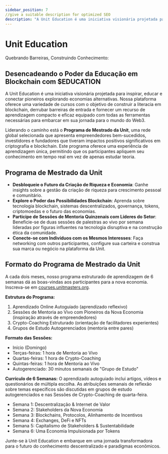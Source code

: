 ```yaml
---
sidebar_position: 7
//give a suitable description for optimized SEO
description: "A Unit Education é uma iniciativa visionária projetada para inspirar, educar e conectar pioneiros explorando economias alternativas."
---
```


# Unit Education

Quebrando Barreiras, Construindo Conhecimento:

## Desencadeando o Poder da Educação em Blockchain com $EDUCATION

A Unit Education é uma iniciativa visionária projetada para inspirar, educar e conectar pioneiros explorando economias alternativas. Nossa plataforma oferece uma variedade de cursos com o objetivo de construir a literacia em blockchain, derrubar barreiras de entrada e fornecer um recurso de aprendizagem compacto e eficaz equipado com todas as ferramentas necessárias para embarcar em sua jornada para o mundo do Web3.

Liderando o caminho está o **Programa de Mestrado da Unit**, uma rede global selecionada que apresenta empreendedores bem-sucedidos, investidores e fundadores que tiveram impactos positivos significativos em criptografia e blockchain. Este programa oferece uma experiência de aprendizagem única, permitindo que os participantes apliquem seu conhecimento em tempo real em vez de apenas estudar teoria.

## Programa de Mestrado da Unit

- **Desbloqueie o Futuro da Criação de Riqueza e Economia**: Ganhe insights sobre a gestão da criação de riqueza para crescimento pessoal e comunitário.
- **Explore o Poder das Possibilidades Blockchain**: Aprenda sobre tecnologia blockchain, sistemas descentralizados, governança, tokens, criptomoedas e o futuro das economias.
- **Participe de Sessões de Mentoria Quinzenais com Líderes do Setor**: Beneficie-se de duas sessões de palestras ao vivo por semana lideradas por figuras influentes na tecnologia disruptiva e na construção ética da comunidade.
- **Conecte-se com Indivíduos com os Mesmos Interesses**: Faça networking com outros participantes, configure sua carteira e construa sua marca ou negócio na plataforma da Unit.

## Formato do Programa de Mestrado da Unit

A cada dois meses, nosso programa estruturado de aprendizagem de 6 semanas dá as boas-vindas aos participantes para a nova economia. Inscreva-se em [courses.unitmasters.org](https://courses.unitmasters.org).

**Estrutura do Programa:**

1. Aprendizado Online Autoguiado (aprendizado reflexivo)
2. Sessões de Mentoria ao Vivo com Pioneiros da Nova Economia (inspiração através de empreendedores)
3. Crypto-Coaching Estruturado (orientação de facilitadores experientes)
4. Grupos de Estudo Autogerenciados (mentoria entre pares)

**Formato das Sessões:**

- Início (Domingo)
- Terças-feiras: 1 hora de Mentoria ao Vivo
- Quartas-feiras: 1 hora de Crypto-Coaching
- Quintas-feiras: 1 hora de Mentoria ao Vivo
- Autogerenciado: 30 minutos semanais de "Grupo de Estudo"

**Currículo de 6 Semanas:**
O aprendizado autoguiado inclui artigos, vídeos e questionários de múltipla escolha. As atribuições semanais de reflexão sobre temas específicos são discutidas em grupos de estudo autogerenciados e nas Sessões de Crypto-Coaching de quarta-feira.

- Semana 1: Descentralização & Internet de Valor
- Semana 2: Stakeholders da Nova Economia
- Semana 3: Blockchains, Protocolos, Alinhamento de Incentivos
- Semana 4: Exchanges, DeFi e NFTs
- Semana 5: Capitalismo de Stakeholders & Sustentabilidade
- Semana 6: Uma Economia Impulsionada por Tokens

Junte-se à Unit Education e embarque em uma jornada transformadora para o futuro do conhecimento descentralizado e paradigmas econômicos.
